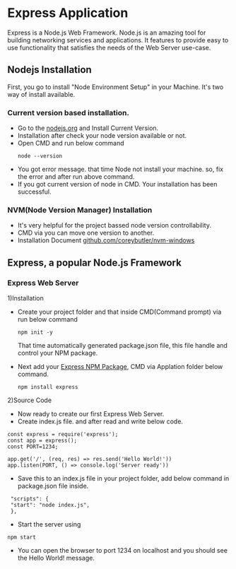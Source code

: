 # Express Application
   Express is a Node.js Web Framework. Node.js is an amazing tool for building networking services and applications.  It features to provide easy to use functionality that satisfies the needs of the Web Server use-case.

## Nodejs Installation
  First, you go to install "Node Environment Setup" in your Machine.
 It's two way of install available.
 
### Current version based installation.
  * Go to the [nodejs.org](https://nodejs.org/en/) and Install Current Version.
  * Installation after check your node version available or not.
  * Open CMD and run below command
     ```
     node --version
     ```
  * You got error message. that time Node not install your machine. so, fix the error and after run above command.
  * If you got current version of node in CMD. Your installation has been successful.

### NVM(Node Version Manager) Installation
  * It's very helpful for the project bassed node version controllability.
  * CMD via you can move one version to another.
  * Installation Document [github.com/coreybutler/nvm-windows](https://github.com/coreybutler/nvm-windows)

## Express, a popular Node.js Framework
### Express Web Server
1)Installation
   * Create your project folder and that inside CMD(Command prompt) via run below command
      ```
      npm init -y
      ```
     That time automatically generated package.json file, this file handle and control your NPM package.
   
   * Next add your [Express NPM Package](https://www.npmjs.com/package/express), CMD via Applation folder below command.
      ```
      npm install express
      ```
2)Source Code
   * Now ready to create our first Express Web Server.
   * Create index.js file. and after read and write below code.
   ```
   const express = require('express');
   const app = express();
   const PORT=1234;
   
   app.get('/', (req, res) => res.send('Hello World!'))
   app.listen(PORT, () => console.log('Server ready'))
   
   ```
   * Save this to an index.js file in your project folder, add below command in package.json file inside.
   ```
    "scripts": {
    "start": "node index.js",
    },
   ```
   * Start the server using
   ```
   npm start
   ```
   * You can open the browser to port 1234 on localhost and you should see the Hello World! message.

  
